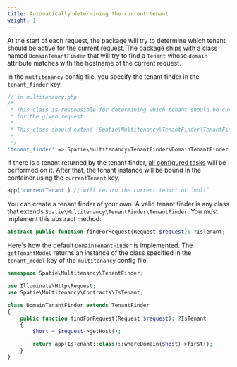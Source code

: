 ```yaml
---
title: Automatically determining the current tenant
weight: 1
---
```


At the start of each request, the package will try to determine which tenant should be active for the current request. The package ships with a class named `DomainTenantFinder` that will try to find a `Tenant` whose `domain` attribute matches with the hostname of the current request.

In the `multitenancy` config file, you specify the tenant finder in the `tenant_finder` key.

```php
// in multitenancy.php
/*
 * This class is responsible for determining which tenant should be current
 * for the given request.
 *
 * This class should extend `Spatie\Multitenancy\TenantFinder\TenantFinder`
 *
 */
'tenant_finder' => Spatie\Multitenancy\TenantFinder\DomainTenantFinder::class,
```

If there is a tenant returned by the tenant finder, [all configured tasks](https://docs.spatie.be/laravel-multitenancy/v4/using-tasks-to-prepare-the-environment/overview/) will be performed on it. After that, the tenant instance will be bound in the container using the `currentTenant` key.

```php
app('currentTenant') // will return the current tenant or `null`
```

You can create a tenant finder of your own. A valid tenant finder is any class that extends `Spatie\Multitenancy\TenantFinder\TenantFinder`. You must implement this abstract method:

```php
abstract public function findForRequest(Request $request): ?IsTenant;
```

Here's how the default `DomainTenantFinder` is implemented. The `getTenantModel` returns an instance of the class specified in the `tenant_model` key of the `multitenancy` config file.

```php
namespace Spatie\Multitenancy\TenantFinder;

use Illuminate\Http\Request;
use Spatie\Multitenancy\Contracts\IsTenant;

class DomainTenantFinder extends TenantFinder
{
    public function findForRequest(Request $request): ?IsTenant
    {
        $host = $request->getHost();

        return app(IsTenant::class)::whereDomain($host)->first();
    }
}
```
